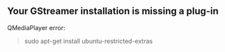 
## Your GStreamer installation is missing a plug-in
QMediaPlayer error:
> sudo apt-get install ubuntu-restricted-extras
